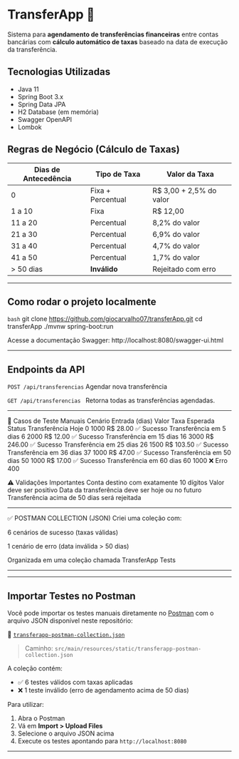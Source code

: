# TransferApp 📲

Sistema para **agendamento de transferências financeiras** entre contas bancárias com **cálculo automático de taxas** baseado na data de execução da transferência.

## Tecnologias Utilizadas

- Java 11
- Spring Boot 3.x
- Spring Data JPA
- H2 Database (em memória)
- Swagger OpenAPI
- Lombok


## Regras de Negócio (Cálculo de Taxas)

| Dias de Antecedência | Tipo de Taxa              | Valor da Taxa                          |
|----------------------|---------------------------|----------------------------------------|
| 0                    | Fixa + Percentual         | R$ 3,00 + 2,5% do valor                |
| 1 a 10               | Fixa                      | R$ 12,00                               |
| 11 a 20              | Percentual                | 8,2% do valor                          |
| 21 a 30              | Percentual                | 6,9% do valor                          |
| 31 a 40              | Percentual                | 4,7% do valor                          |
| 41 a 50              | Percentual                | 1,7% do valor                          |
| > 50 dias            | **Inválido**              | Rejeitado com erro                     |

---

## Como rodar o projeto localmente

```bash```
git clone https://github.com/giocarvalho07/transferApp.git
cd transferApp
./mvnw spring-boot:run

Acesse a documentação Swagger: http://localhost:8080/swagger-ui.html

---

## Endpoints da API
``` POST /api/transferencias ```
Agendar nova transferência

``` GET /api/transferencias  ```
Retorna todas as transferências agendadas.

---

🧪 Casos de Teste Manuais
Cenário	Entrada (dias)	Valor	Taxa Esperada	Status
Transferência Hoje	0	1000	R$ 28.00	        ✅ Sucesso
Transferência em 5 dias	6	2000	R$ 12.00	    ✅ Sucesso
Transferência em 15 dias	16	3000	R$ 246.00	✅ Sucesso
Transferência em 25 dias	26	1500	R$ 103.50	✅ Sucesso
Transferência em 36 dias	37	1000	R$ 47.00	✅ Sucesso
Transferência em 50 dias	50	1000	R$ 17.00	✅ Sucesso
Transferência em 60 dias	60	1000	         	❌ Erro 400

⚠️ Validações Importantes
Conta destino com exatamente 10 dígitos
Valor deve ser positivo
Data da transferência deve ser hoje ou no futuro
Transferência acima de 50 dias será rejeitada

---

✅ POSTMAN COLLECTION (JSON)
Criei uma coleção com:

6 cenários de sucesso (taxas válidas)

1 cenário de erro (data inválida > 50 dias)

Organizada em uma coleção chamada TransferApp Tests


---

---

## Importar Testes no Postman

Você pode importar os testes manuais diretamente no [Postman](https://www.postman.com/) com o arquivo JSON disponível neste repositório:

📁 [`transferapp-postman-collection.json`](src/main/resources/static/transferapp-postman-collection.json)

> Caminho: `src/main/resources/static/transferapp-postman-collection.json`

A coleção contém:
- ✅ 6 testes válidos com taxas aplicadas
- ❌ 1 teste inválido (erro de agendamento acima de 50 dias)

Para utilizar:
1. Abra o Postman
2. Vá em **Import > Upload Files**
3. Selecione o arquivo JSON acima
4. Execute os testes apontando para `http://localhost:8080`

---




